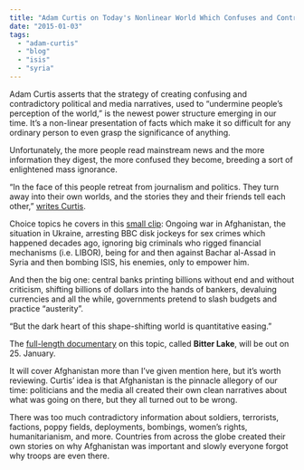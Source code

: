 ```yaml
---
title: "Adam Curtis on Today's Nonlinear World Which Confuses and Contradicts"
date: "2015-01-03"
tags: 
  - "adam-curtis"
  - "blog"
  - "isis"
  - "syria"
---
```


Adam Curtis asserts that the strategy of creating confusing and contradictory political and media narratives, used to “undermine people’s perception of the world,” is the newest power structure emerging in our time. It’s a non-linear presentation of facts which make it so difficult for any ordinary person to even grasp the significance of anything.  
  
Unfortunately, the more people read mainstream news and the more information they digest, the more confused they become, breeding a sort of enlightened mass ignorance.  
  
“In the face of this people retreat from journalism and politics. They turn away into their own worlds, and the stories they and their friends tell each other,” [writes Curtis](http://www.bbc.co.uk/blogs/adamcurtis/posts/TRAILER-TRASH).  
  
Choice topics he covers in this [small clip](http://www.youtube.com/watch?v=wcy8uLjRHPM): Ongoing war in Afghanistan, the situation in Ukraine, arresting BBC disk jockeys for sex crimes which happened decades ago, ignoring big criminals who rigged financial mechanisms (i.e. LIBOR), being for and then against Bachar al-Assad in Syria and then bombing ISIS, his enemies, only to empower him.  
  
And then the big one: central banks printing billions without end and without criticism, shifting billions of dollars into the hands of bankers, devaluing currencies and all the while, governments pretend to slash budgets and practice “austerity”.  
  
“But the dark heart of this shape-shifting world is quantitative easing.”  
  
The [full-length documentary](http://www.bbc.co.uk/blogs/adamcurtis/posts/TRAILER-TRASH) on this topic, called **Bitter Lake**, will be out on 25. January.

It will cover Afghanistan more than I’ve given mention here, but it’s worth reviewing. Curtis’ idea is that Afghanistan is the pinnacle allegory of our time: politicians and the media all created their own clean narratives about what was going on there, but they all turned out to be wrong.

There was too much contradictory information about soldiers, terrorists, factions, poppy fields, deployments, bombings, women’s rights, humanitarianism, and more. Countries from across the globe created their own stories on why Afghanistan was important and slowly everyone forgot why troops are even there.
